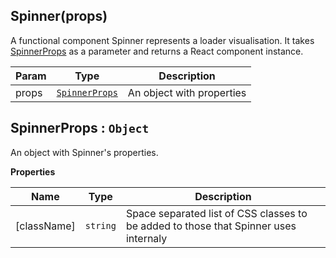 <a name="Spinner"></a>

## Spinner(props)
A functional component Spinner represents a loader visualisation. It takes [SpinnerProps](#SpinnerProps) as a parameter and returns a React component instance.


| Param | Type | Description |
| --- | --- | --- |
| props | [<code>SpinnerProps</code>](#SpinnerProps) | An object with properties |

<a name="SpinnerProps"></a>

## SpinnerProps : <code>Object</code>
An object with Spinner's properties.

**Properties**

| Name | Type | Description |
| --- | --- | --- |
| [className] | <code>string</code> | Space separated list of CSS classes to be added to those that Spinner uses internaly |

